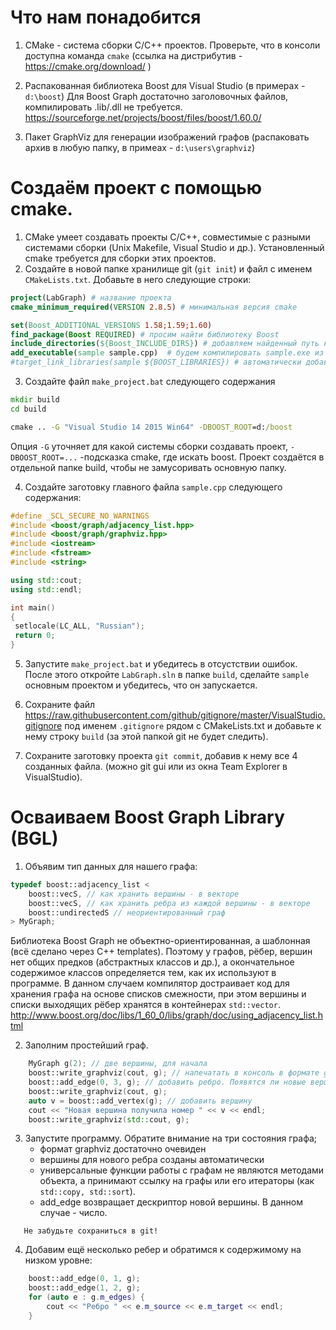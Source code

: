 # Что нам понадобится

1. СMake - cистема сборки C/C++ проектов.
Проверьте, что в консоли доступна команда ``cmake``
(ссылка на дистрибутив - https://cmake.org/download/ )

2. Распакованная библиотека Boost для Visual Studio (в примерах - ``d:\boost``)
Для Boost Graph достаточно заголовочных файлов, компилировать .lib/.dll не требуется.
https://sourceforge.net/projects/boost/files/boost/1.60.0/

3. Пакет GraphViz для генерации изображений графов (распаковать архив в любую папку, в примеах - ``d:\users\graphviz``)

# Создаём проект с помощью cmake.

1. CMake умеет создавать проекты C/C++, совместимые с разными системами сборки (Unix Makefile, Visual Studio и др.). Установленный cmake требуется для сборки этих проектов.
2. Создайте в новой папке хранилище git (``git init``) и файл c именем ``CMakeLists.txt``. Добавьте в него следующие строки:
```cmake
project(LabGraph) # название проекта
cmake_minimum_required(VERSION 2.8.5) # минимальная версия cmake

set(Boost_ADDITIONAL_VERSIONS 1.58;1.59;1.60)
find_package(Boost REQUIRED) # просим найти библиотеку Boost
include_directories(${Boost_INCLUDE_DIRS}) # добавляем найденный путь к заголовочным файлам
add_executable(sample sample.cpp)  # будем компилировать sample.exe из одного .cpp-файла
#target_link_libraries(sample ${BOOST_LIBRARIES}) # автоматически добавить lib-файлы Boost
```
3. Создайте файл ``make_project.bat`` следующего содержания
```cmd
mkdir build
cd build

cmake .. -G "Visual Studio 14 2015 Win64" -DBOOST_ROOT=d:/boost
```
Опция ``-G`` уточняет для какой системы сборки создавать проект, ``-DBOOST_ROOT=...`` -подсказка cmake, где искать boost.
Проект создаётся в отдельной папке build, чтобы не замусоривать основную папку.

4. Создайте заготовку главного файла ``sample.cpp`` следующего содержания:
```c++
#define _SCL_SECURE_NO_WARNINGS
#include <boost/graph/adjacency_list.hpp>
#include <boost/graph/graphviz.hpp>
#include <iostream>
#include <fstream>
#include <string>

using std::cout;
using std::endl;

int main()
{
 setlocale(LC_ALL, "Russian");
 return 0;
}
```

5. Запустите ``make_project.bat`` и убедитесь в отсустствии ошибок. После этого откройте ``LabGraph.sln`` в папке ``build``, сделайте ``sample`` основным проектом и 
убедитесь, что он запускается.

6. Сохраните файл 
https://raw.githubusercontent.com/github/gitignore/master/VisualStudio.gitignore
под именем ``.gitignore`` рядом с CMakeLists.txt и добавьте к нему строку ``build`` (за этой папкой git не будет следить).
    
7. Сохраните заготовку проекта ``git commit``, добавив к нему все 4 созданных файла.
(можно git gui или из окна Team Explorer в VisualStudio).

# Осваиваем Boost Graph Library (BGL)

1. Объявим тип данных для нашего графа:
```c++
typedef boost::adjacency_list < 
	boost::vecS, // как хранить вершины - в векторе
	boost::vecS, // как хранить ребра из каждой вершины - в векторе
	boost::undirectedS // неориентированный граф
> MyGraph;
```
Библиотека Boost Graph не объектно-ориентированная, а шаблонная (всё сделано через C++ templates). Поэтому у графов, рёбер, вершин нет общих предков (абстрактных классов и др.), а окончательное содержимое классов определяется тем, как их используют в программе. В данном случаем компилятор достраивает код для хранения графа на основе списков смежности, при этом вершины и списки выходящих рёбер хранятся в контейнерах ``std::vector``.
http://www.boost.org/doc/libs/1_60_0/libs/graph/doc/using_adjacency_list.html

2. Заполним простейший граф.
```c++
	MyGraph g(2); // две вершины, для начала
	boost::write_graphviz(cout, g); // напечатать в консоль в формате graphviz
	boost::add_edge(0, 3, g); // добавить ребро. Появятся ли новые вершины?
	boost::write_graphviz(cout, g);
	auto v = boost::add_vertex(g); // добавить вершину
	cout << "Новая вершина получила номер " << v << endl;
	boost::write_graphviz(std::cout, g);
```
3. Запустите программу. Обратите внимание на три состояния графа;
     *  формат graphviz достаточно очевиден
     *  вершины для нового ребра созданы автоматически
     *  универсальные функции работы с графам не являются методами объекта, а принимают ссылку на графы  или его итераторы (как ``std::copy, std::sort``).
     * add_edge возвращает дескриптор новой вершины. В данном случае - число.
~~~
   Не забудьте сохраниться в git!
~~~
     
4. Добавим ещё несколько ребер и обратимся к содержимому на низком уровне:
```c++
    boost::add_edge(0, 1, g);
	boost::add_edge(1, 2, g);
	for (auto e : g.m_edges) {
		cout << "Ребро " << e.m_source << e.m_target << endl;
	}
```
        

